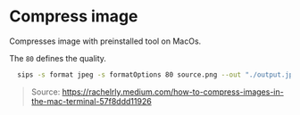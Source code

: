 # Compress image

Compresses image with preinstalled tool on MacOs.

The `80` defines the quality.

```bash
  sips -s format jpeg -s formatOptions 80 source.png --out "./output.jpeg"
```

> Source: https://rachelrly.medium.com/how-to-compress-images-in-the-mac-terminal-57f8ddd11926
